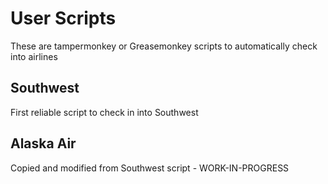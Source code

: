 # User Scripts
These are tampermonkey or Greasemonkey scripts to automatically check into airlines

## Southwest
First reliable script to check in into Southwest

## Alaska Air
Copied and modified from Southwest script - WORK-IN-PROGRESS

